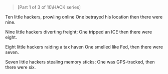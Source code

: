 >[Part 1 of 3 of 10\HACK series]

Ten little hackers, prowling online
One betrayed his location then there were nine.

Nine little hackers diverting freight;
One tripped an ICE then there were eight.

Eight little hackers raiding a tax haven
One smelled like Fed, then there were seven.

Seven little hackers stealing memory sticks;
One was GPS-tracked, then there were six.
